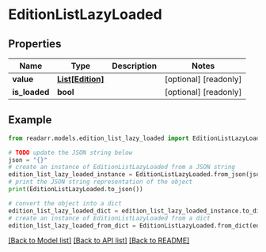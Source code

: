 # EditionListLazyLoaded


## Properties

Name | Type | Description | Notes
------------ | ------------- | ------------- | -------------
**value** | [**List[Edition]**](Edition.md) |  | [optional] [readonly] 
**is_loaded** | **bool** |  | [optional] [readonly] 

## Example

```python
from readarr.models.edition_list_lazy_loaded import EditionListLazyLoaded

# TODO update the JSON string below
json = "{}"
# create an instance of EditionListLazyLoaded from a JSON string
edition_list_lazy_loaded_instance = EditionListLazyLoaded.from_json(json)
# print the JSON string representation of the object
print(EditionListLazyLoaded.to_json())

# convert the object into a dict
edition_list_lazy_loaded_dict = edition_list_lazy_loaded_instance.to_dict()
# create an instance of EditionListLazyLoaded from a dict
edition_list_lazy_loaded_from_dict = EditionListLazyLoaded.from_dict(edition_list_lazy_loaded_dict)
```
[[Back to Model list]](../README.md#documentation-for-models) [[Back to API list]](../README.md#documentation-for-api-endpoints) [[Back to README]](../README.md)


